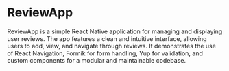 # ReviewApp
 ReviewApp is a simple React Native application for managing and displaying user reviews. The app features a clean and intuitive interface, allowing users to add, view, and navigate through reviews. It demonstrates the use of React Navigation, Formik for form handling, Yup for validation, and custom components for a modular and maintainable codebase.
